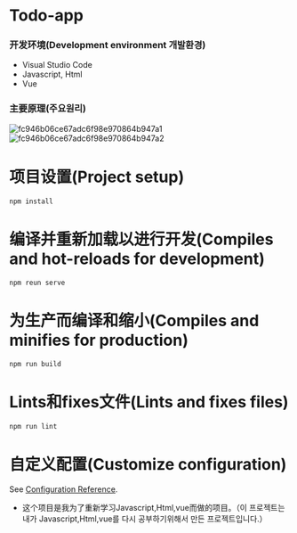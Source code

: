# Todo-app

### 开发环境(Development environment 개발환경)
- Visual Studio Code
- Javascript, Html
- Vue

### 主要原理(주요원리)
![fc946b06ce67adc6f98e970864b947a1](https://user-images.githubusercontent.com/60682087/114948064-46c5ac00-9e89-11eb-8ec8-43d1b130a02d.jpg)
![fc946b06ce67adc6f98e970864b947a2](https://user-images.githubusercontent.com/60682087/114948086-51804100-9e89-11eb-99e6-2b3208a29c27.jpg)

# 项目设置(Project setup)

<pre><code>npm install</code></pre>

# 编译并重新加载以进行开发(Compiles and hot-reloads for development)

<pre><code>npm reun serve</code></pre>

# 为生产而编译和缩小(Compiles and minifies for production)

<pre><code>npm run build</code></pre>

# Lints和fixes文件(Lints and fixes files)

<pre><code>npm run lint</code></pre>

# 自定义配置(Customize configuration)

See [Configuration Reference](https://cli.vuejs.org/config/).

- 这个项目是我为了重新学习Javascript,Html,vue而做的项目。（이 프로젝트는 내가 Javascript,Html,vue를 다시 공부하기위해서 만든 프로젝트입니다.）
